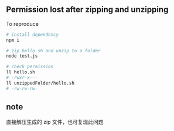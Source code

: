 ## Permission lost after zipping and unzipping

To reproduce

```bash
# install dependency
npm i

# zip hello.sh and unzip to a folder
node test.js

# check permission
ll hello.sh
# -rwxr-x---
ll unzippedFolder/hello.sh 
# -rw-rw-rw-
```

## note

直接解压生成的 zip 文件，也可复现此问题